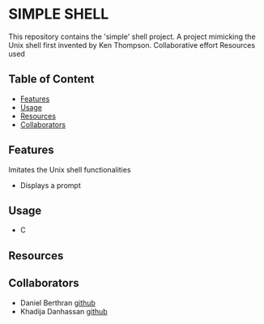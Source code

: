 # SIMPLE SHELL
This repository contains the 'simple' shell project. A project mimicking the Unix shell first invented by Ken Thompson. Collaborative effort
Resources used

## Table of Content
- [Features](#features)
- [Usage](#usage)
- [Resources](#resources)
- [Collaborators](#collaborators)

## Features
Imitates the Unix shell functionalities
- Displays a prompt

## Usage
- C

## Resources


## Collaborators
- Daniel Berthran [github](https://www.github.com/Berthan)
- Khadija Danhassan [github](https://www.github.com/magadjiya)
